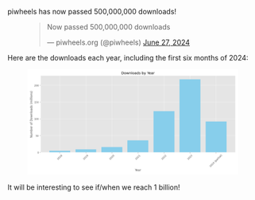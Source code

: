 
<p>piwheels has now passed 500,000,000 downloads!</p>
<figure class="wp-block-embed is-type-rich is-provider-twitter wp-block-embed-twitter"><div class="wp-block-embed__wrapper">
<blockquote class="twitter-tweet" data-dnt="true" data-width="500"><p dir="ltr" lang="en">Now passed 500,000,000 downloads</p>— piwheels.org (@piwheels) <a href="https://twitter.com/piwheels/status/1806297312639025661?ref_src=twsrc%5Etfw">June 27, 2024</a></blockquote><script async="" charset="utf-8" src="https://platform.twitter.com/widgets.js"></script>
</div></figure>
<p>Here are the downloads each year, including the first six months of 2024:</p>
<figure class="wp-block-image size-full"><img src="images/downloads-by-year.png"/></figure>
<p>It will be interesting to see if/when we reach 1 billion!</p>
